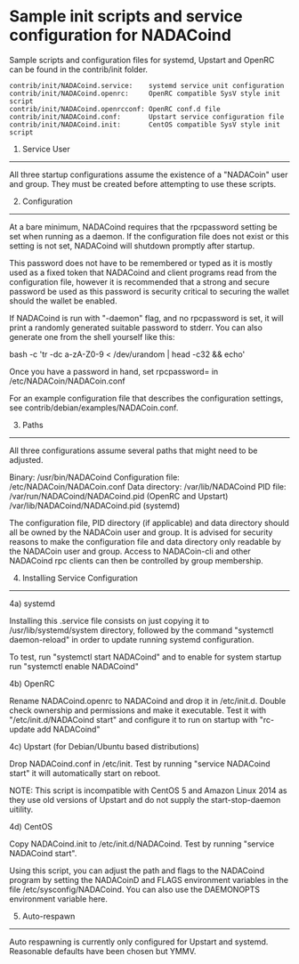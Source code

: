 Sample init scripts and service configuration for NADACoind
==========================================================

Sample scripts and configuration files for systemd, Upstart and OpenRC
can be found in the contrib/init folder.

    contrib/init/NADACoind.service:    systemd service unit configuration
    contrib/init/NADACoind.openrc:     OpenRC compatible SysV style init script
    contrib/init/NADACoind.openrcconf: OpenRC conf.d file
    contrib/init/NADACoind.conf:       Upstart service configuration file
    contrib/init/NADACoind.init:       CentOS compatible SysV style init script

1. Service User
---------------------------------

All three startup configurations assume the existence of a "NADACoin" user
and group.  They must be created before attempting to use these scripts.

2. Configuration
---------------------------------

At a bare minimum, NADACoind requires that the rpcpassword setting be set
when running as a daemon.  If the configuration file does not exist or this
setting is not set, NADACoind will shutdown promptly after startup.

This password does not have to be remembered or typed as it is mostly used
as a fixed token that NADACoind and client programs read from the configuration
file, however it is recommended that a strong and secure password be used
as this password is security critical to securing the wallet should the
wallet be enabled.

If NADACoind is run with "-daemon" flag, and no rpcpassword is set, it will
print a randomly generated suitable password to stderr.  You can also
generate one from the shell yourself like this:

bash -c 'tr -dc a-zA-Z0-9 < /dev/urandom | head -c32 && echo'

Once you have a password in hand, set rpcpassword= in /etc/NADACoin/NADACoin.conf

For an example configuration file that describes the configuration settings,
see contrib/debian/examples/NADACoin.conf.

3. Paths
---------------------------------

All three configurations assume several paths that might need to be adjusted.

Binary:              /usr/bin/NADACoind
Configuration file:  /etc/NADACoin/NADACoin.conf
Data directory:      /var/lib/NADACoind
PID file:            /var/run/NADACoind/NADACoind.pid (OpenRC and Upstart)
                     /var/lib/NADACoind/NADACoind.pid (systemd)

The configuration file, PID directory (if applicable) and data directory
should all be owned by the NADACoin user and group.  It is advised for security
reasons to make the configuration file and data directory only readable by the
NADACoin user and group.  Access to NADACoin-cli and other NADACoind rpc clients
can then be controlled by group membership.

4. Installing Service Configuration
-----------------------------------

4a) systemd

Installing this .service file consists on just copying it to
/usr/lib/systemd/system directory, followed by the command
"systemctl daemon-reload" in order to update running systemd configuration.

To test, run "systemctl start NADACoind" and to enable for system startup run
"systemctl enable NADACoind"

4b) OpenRC

Rename NADACoind.openrc to NADACoind and drop it in /etc/init.d.  Double
check ownership and permissions and make it executable.  Test it with
"/etc/init.d/NADACoind start" and configure it to run on startup with
"rc-update add NADACoind"

4c) Upstart (for Debian/Ubuntu based distributions)

Drop NADACoind.conf in /etc/init.  Test by running "service NADACoind start"
it will automatically start on reboot.

NOTE: This script is incompatible with CentOS 5 and Amazon Linux 2014 as they
use old versions of Upstart and do not supply the start-stop-daemon uitility.

4d) CentOS

Copy NADACoind.init to /etc/init.d/NADACoind. Test by running "service NADACoind start".

Using this script, you can adjust the path and flags to the NADACoind program by
setting the NADACoinD and FLAGS environment variables in the file
/etc/sysconfig/NADACoind. You can also use the DAEMONOPTS environment variable here.

5. Auto-respawn
-----------------------------------

Auto respawning is currently only configured for Upstart and systemd.
Reasonable defaults have been chosen but YMMV.
